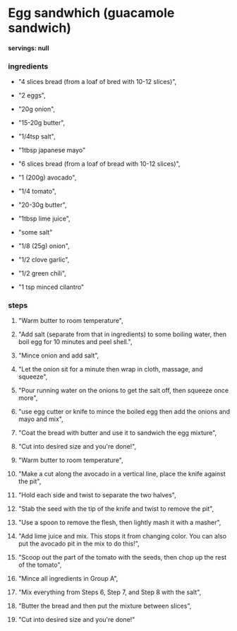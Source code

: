 # Egg sandwhich (guacamole sandwich)
#### servings: null
### ingredients
- "4 slices bread (from a loaf of bred with 10-12 slices)",
- "2 eggs",
- "20g onion",
- "15-20g butter",
- "1/4tsp salt",
- "1tbsp japanese mayo"

- "6 slices bread (from a loaf of bread with 10-12 slices)",
- "1 (200g) avocado",
- "1/4 tomato",
- "20-30g butter",
- "1tbsp lime juice",
- "some salt"

- "1/8 (25g) onion",
- "1/2 clove garlic",
- "1/2 green chili",
- "1 tsp minced cilantro"

### steps
1. "Warm butter to room temperature",

2. "Add salt (separate from that in ingredients) to some boiling water, then boil egg for 10 minutes and peel shell.",

3. "Mince onion and add salt",

4. "Let the onion sit for a minute then wrap in cloth, massage, and squeeze",

5. "Pour running water on the onions to get the salt off, then squeeze once more",

6. "use egg cutter or knife to mince the boiled egg then add the onions and mayo and mix",

7. "Coat the bread with butter and use it to sandwich the egg mixture",

8. "Cut into desired size and you're done!",

9. "Warm butter to room temperature",

10. "Make a cut along the avocado in a vertical line, place the knife against the pit",

11. "Hold each side and twist to separate the two halves",

12. "Stab the seed with the tip of the knife and twist to remove the pit",

13. "Use a spoon to remove the flesh, then lightly mash it with a masher",

14. "Add lime juice and mix. This stops it from changing color. You can also put the avocado pit in the mix to do this!",

15. "Scoop out the part of the tomato with the seeds, then chop up the rest of the tomato",

16. "Mince all ingredients in Group A",

17. "Mix everything from Steps 6, Step 7, and Step 8 with the salt",

18. "Butter the bread and then put the mixture between slices",

19. "Cut into desired size and you're done!"